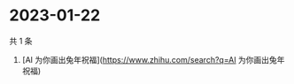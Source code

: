 # 2023-01-22

共 1 条

<!-- BEGIN ZHIHUSEARCH -->
<!-- 最后更新时间 Sun Jan 22 2023 03:14:25 GMT+0800 (China Standard Time) -->
1. [AI 为你画出兔年祝福](https://www.zhihu.com/search?q=AI 为你画出兔年祝福)
<!-- END ZHIHUSEARCH -->
